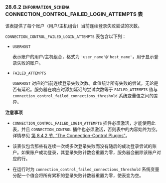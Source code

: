 ### 28.6.2 `INFORMATION_SCHEMA` CONNECTION_CONTROL_FAILED_LOGIN_ATTEMPTS 表

该表提供了每个账户（用户/主机组合）当前连续登录失败尝试的次数。

`CONNECTION_CONTROL_FAILED_LOGIN_ATTEMPTS` 表包含以下列：

- `USERHOST`

  表示账户的用户/主机组合，格式为 `'user_name'@'host_name'`，用于显示登录失败的账户。

- `FAILED_ATTEMPTS`

  `USERHOST` 对应的当前连续登录失败次数。此值统计所有失败的尝试，无论是否有延迟。服务器在响应时添加延迟的尝试次数等于 `FAILED_ATTEMPTS` 值与 `connection_control_failed_connections_threshold` 系统变量值之间的差异。

**注意事项**

- `CONNECTION_CONTROL_FAILED_LOGIN_ATTEMPTS` 插件必须激活，才能使用此表，并且 `CONNECTION_CONTROL` 插件也必须激活，否则表中的内容始终为空。详情参见 [第 8.4.2 节, “The Connection-Control Plugins”](#the-connection-control-plugins)。

- 该表仅包含那些有连续一次或多次登录失败而没有随后的成功登录尝试的账户。如果账户成功登录，其登录失败计数会重置为零，服务器会删除该账户对应的行。

- 在运行时为 `connection_control_failed_connections_threshold` 系统变量分配一个值会将所有累积的登录失败计数器重置为零，使表变为空。